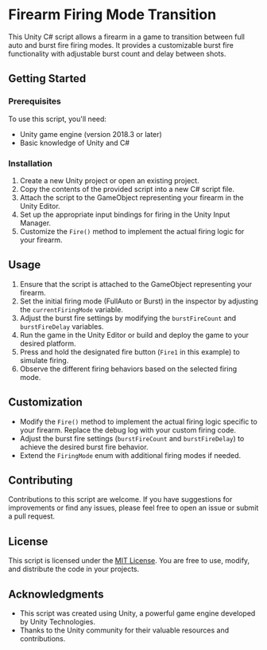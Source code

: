 # Firearm Firing Mode Transition

This Unity C# script allows a firearm in a game to transition between full auto and burst fire firing modes. It provides a customizable burst fire functionality with adjustable burst count and delay between shots.

## Getting Started

### Prerequisites

To use this script, you'll need:

- Unity game engine (version 2018.3 or later)
- Basic knowledge of Unity and C#

### Installation

1. Create a new Unity project or open an existing project.
2. Copy the contents of the provided script into a new C# script file.
3. Attach the script to the GameObject representing your firearm in the Unity Editor.
4. Set up the appropriate input bindings for firing in the Unity Input Manager.
5. Customize the `Fire()` method to implement the actual firing logic for your firearm.

## Usage

1. Ensure that the script is attached to the GameObject representing your firearm.
2. Set the initial firing mode (FullAuto or Burst) in the inspector by adjusting the `currentFiringMode` variable.
3. Adjust the burst fire settings by modifying the `burstFireCount` and `burstFireDelay` variables.
4. Run the game in the Unity Editor or build and deploy the game to your desired platform.
5. Press and hold the designated fire button (`Fire1` in this example) to simulate firing.
6. Observe the different firing behaviors based on the selected firing mode.

## Customization

- Modify the `Fire()` method to implement the actual firing logic specific to your firearm. Replace the debug log with your custom firing code.
- Adjust the burst fire settings (`burstFireCount` and `burstFireDelay`) to achieve the desired burst fire behavior.
- Extend the `FiringMode` enum with additional firing modes if needed.

## Contributing

Contributions to this script are welcome. If you have suggestions for improvements or find any issues, please feel free to open an issue or submit a pull request.

## License

This script is licensed under the [MIT License](LICENSE). You are free to use, modify, and distribute the code in your projects.

## Acknowledgments

- This script was created using Unity, a powerful game engine developed by Unity Technologies.
- Thanks to the Unity community for their valuable resources and contributions.

